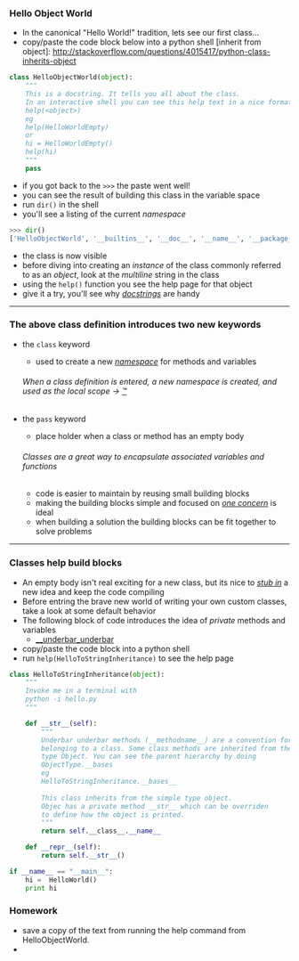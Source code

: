 ### Hello Object World
* In the canonical "Hello World!" tradition, lets see our first class...
* copy/paste the code block below into a python shell
[inherit from object]: http://stackoverflow.com/questions/4015417/python-class-inherits-object

```python
class HelloObjectWorld(object):
    """
    This is a docstring. It tells you all about the class.
    In an interactive shell you can see this help text in a nice format by doing
    help(<object>)
    eg
    help(HelloWorldEmpty)
    or
    hi = HelloWorldEmpty()
    help(hi)
    """
    pass
```

* if you got back to the `>>>` the paste went well!
* you can see the result of building this class in the variable space
* run `dir()` in the shell
* you'll see a listing of the current *namespace*

```python
>>> dir()
['HelloObjectWorld', '__builtins__', '__doc__', '__name__', '__package__']
```

* the class is now visible
* before diving into creating an *instance* of the class commonly referred to as an *object*, look at the *multiline* string in the class
* using the `help()` function you see the help page for that object
* give it a try, you'll see why [*docstrings*](https://www.python.org/dev/peps/pep-0257/#what-is-a-docstring) are handy

---

### The above class definition introduces two new keywords
* the `class` keyword
    * used to create a new [*namespace*](https://docs.python.org/2/tutorial/classes.html#python-scopes-and-namespaces) for methods and variables

    ###### When a class definition is entered, a new namespace is created, and used as the local scope -> [:tm:](https://docs.python.org/2/tutorial/classes.html#class-definition-syntax)
* the `pass` keyword
    * place holder when a class or method has an empty body

    ###### Classes are a great way to *encapsulate* associated variables and functions
    * code is easier to maintain by reusing small building blocks
    * making the building blocks simple and focused on [*one concern*](https://blog.8thlight.com/uncle-bob/2014/05/08/SingleReponsibilityPrinciple.html) is ideal
    * when building a solution the building blocks can be fit together to solve problems

---

### Classes help build blocks
* An empty body isn't real exciting for a new class, but its nice to [*stub in*](https://en.wikipedia.org/wiki/Method_stub) a new idea and keep the code compiling
* Before entring the brave new world of writing your own custom classes, take a look at some default behavior
* The following block of code introduces the idea of *private* methods and variables
    * [ __underbar_underbar ](https://docs.python.org/2/tutorial/classes.html#private-variables-and-class-local-references)
* copy/paste the code block into a python shell
* run `help(HelloToStringInheritance)` to see the help page

```python
class HelloToStringInheritance(object):
    """
    Invoke me in a terminal with
    python -i hello.py
    """

    def __str__(self):
        """
        Underbar underbar methods (__methodname__) are a convention for methods
        belonging to a class. Some class methods are inherited from the parent
        type Object. You can see the parent hierarchy by doing
        ObjectType.__bases
        eg
        HelloToStringInheritance.__bases__
        
        This class inherits from the simple type object. 
        Objec has a private method __str__ which can be overriden
        to define how the object is printed.
        """
        return self.__class__.__name__

    def __repr__(self):
        return self.__str__()

if __name__ == "__main__":
    hi =  HelloWorld()
    print hi
```


### Homework
* save a copy of the text from running the help command from HelloObjectWorld.
* 
